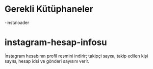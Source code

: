 # Gerekli Kütüphaneler
-instaloader

# instagram-hesap-infosu
İnstagram hesabının profil resmini indirir; takipçi sayısı, takip edilen kişi sayısı, hesap idsi ve gönderi sayısını verir.


